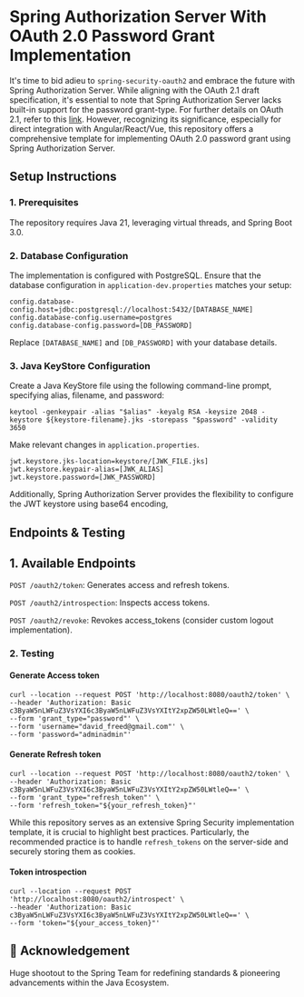 # Spring Authorization Server With OAuth 2.0 Password Grant Implementation


It's time to bid adieu to `spring-security-oauth2` and embrace the future with Spring Authorization Server. While aligning with the OAuth 2.1 draft specification, it's essential to note that Spring Authorization Server lacks built-in support for the password grant-type. For further details on OAuth 2.1, refer to this [link](https://www.miniorange.com/blog/what-is-oauth2-1-sso-protocol/). However, recognizing its significance, especially for direct integration with Angular/React/Vue, this repository offers a comprehensive template for implementing OAuth 2.0 password grant using Spring Authorization Server.

## Setup Instructions

### 1. Prerequisites

The repository requires Java 21, leveraging virtual threads, and Spring Boot 3.0.

### 2. Database Configuration

The implementation is configured with PostgreSQL. Ensure that the database configuration in `application-dev.properties` matches your setup:

```
config.database-config.host=jdbc:postgresql://localhost:5432/[DATABASE_NAME] 
config.database-config.username=postgres
config.database-config.password=[DB_PASSWORD]
```
Replace `[DATABASE_NAME]` and `[DB_PASSWORD]` with your database details.

### 3. Java KeyStore Configuration

Create a Java KeyStore file using the following command-line prompt, specifying alias, filename, and password:

```
keytool -genkeypair -alias "$alias" -keyalg RSA -keysize 2048 -keystore ${keystore-filename}.jks -storepass "$password" -validity 3650
```

Make relevant changes in `application.properties`.

```
jwt.keystore.jks-location=keystore/[JWK_FILE.jks]
jwt.keystore.keypair-alias=[JWK_ALIAS]
jwt.keystore.password=[JWK_PASSWORD]
```
Additionally, Spring Authorization Server provides the flexibility to configure the JWT keystore using base64 encoding, 


## Endpoints & Testing 

## 1. Available Endpoints
`POST /oauth2/token`: Generates access and refresh tokens.

`POST /oauth2/introspection`: Inspects access tokens.

`POST /oauth2/revoke`: Revokes access_tokens (consider custom logout implementation).

### 2. Testing

#### Generate Access token

```
curl --location --request POST 'http://localhost:8080/oauth2/token' \
--header 'Authorization: Basic c3ByaW5nLWFuZ3VsYXI6c3ByaW5nLWFuZ3VsYXItY2xpZW50LWtleQ==' \
--form 'grant_type="password"' \
--form 'username="david_freed@gmail.com"' \
--form 'password="adminadmin"'
```

#### Generate Refresh token

```
curl --location --request POST 'http://localhost:8080/oauth2/token' \
--header 'Authorization: Basic c3ByaW5nLWFuZ3VsYXI6c3ByaW5nLWFuZ3VsYXItY2xpZW50LWtleQ==' \
--form 'grant_type="refresh_token"' \
--form 'refresh_token="${your_refresh_token}"'
```

While this repository serves as an extensive Spring Security implementation template, it is crucial to highlight best practices. Particularly, the recommended practice is to handle `refresh_tokens` on the server-side and securely storing them as cookies.

#### Token introspection

```
curl --location --request POST 'http://localhost:8080/oauth2/introspect' \
--header 'Authorization: Basic c3ByaW5nLWFuZ3VsYXI6c3ByaW5nLWFuZ3VsYXItY2xpZW50LWtleQ==' \
--form 'token="${your_access_token}"'
```

## 🙏 Acknowledgement

Huge shootout to the Spring Team for redefining standards & pioneering advancements within the Java Ecosystem. 
